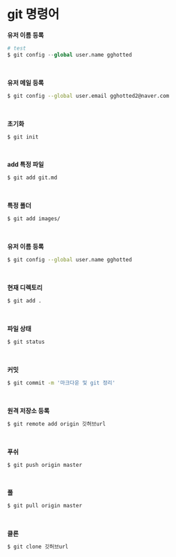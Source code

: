#  git 명령어

**유저 이름 등록**

```python
# test
$ git config --global user.name gghotted
```
<br/>

**유저 메일 등록**

```bash
$ git config --global user.email gghotted2@naver.com
```
<br/>

**초기화**

```bash
$ git init
```
<br/>

**add 특정 파일**

```bash
$ git add git.md
```
<br/>

**특정 폴더**

```bash
$ git add images/
```
<br/>

**유저 이름 등록**

```bash
$ git config --global user.name gghotted
```
<br/>

**현재 디렉토리**

```bash
$ git add .
```
<br/>

**파일 상태**

```bash
$ git status
```
<br/>

**커밋**

```bash
$ git commit -m '마크다운 및 git 정리'
```
<br/>

**원격 저장소 등록**

```bash
$ git remote add origin 깃허브url
```
<br/>

**푸쉬**

```bash
$ git push origin master
```
<br/>

**풀**

```bash
$ git pull origin master
```
<br/>

**클론**

```bash
$ git clone 깃허브url
```
<br/>


